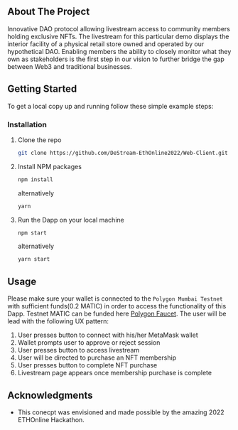## About The Project

Innovative DAO protocol allowing livestream access to community members holding exclusive NFTs. The livestream for this particular demo displays the interior facility of a physical retail store owned and operated by our hypothetical DAO. Enabling members the ability to closely monitor what they own as stakeholders is the first step in our vision to further bridge the gap between Web3 and traditional businesses.

## Getting Started

To get a local copy up and running follow these simple example steps:

### Installation

1. Clone the repo
   ```sh
   git clone https://github.com/DeStream-EthOnline2022/Web-Client.git
   ```
2. Install NPM packages
   ```sh
   npm install
   ```
   alternatively
   ```sh
   yarn
   ```
3. Run the Dapp on your local machine
   ```sh
   npm start
   ```
   alternatively
   ```sh
   yarn start
   ```

## Usage

Please make sure your wallet is connected to the `Polygon Mumbai Testnet` with sufficient funds(0.2 MATIC) in order to access the functionality of this Dapp. Testnet MATIC can be funded here [Polygon Faucet](https://faucet.polygon.technology/). The user will be lead with the following UX pattern:

1. User presses button to connect with his/her MetaMask wallet
2. Wallet prompts user to approve or reject session
3. User presses button to access livestream
4. User will be directed to purchase an NFT membership
5. User presses button to complete NFT purchase
6. Livestream page appears once membership purchase is complete

## Acknowledgments

* This conecpt was envisioned and made possible by the amazing 2022 ETHOnline Hackathon.
